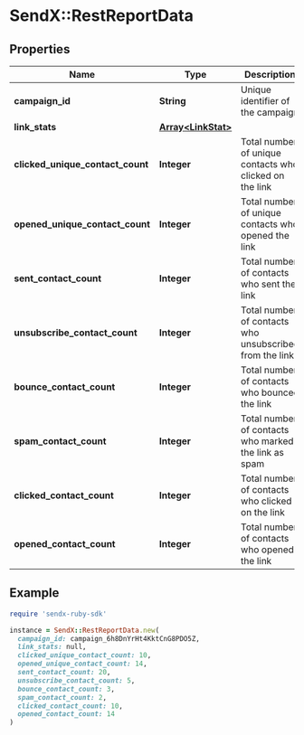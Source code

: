 # SendX::RestReportData

## Properties

| Name | Type | Description | Notes |
| ---- | ---- | ----------- | ----- |
| **campaign_id** | **String** | Unique identifier of the campaign | [optional] |
| **link_stats** | [**Array&lt;LinkStat&gt;**](LinkStat.md) |  | [optional] |
| **clicked_unique_contact_count** | **Integer** | Total number of unique contacts who clicked on the link | [optional] |
| **opened_unique_contact_count** | **Integer** | Total number of unique contacts who opened the link | [optional] |
| **sent_contact_count** | **Integer** | Total number of contacts who sent the link | [optional] |
| **unsubscribe_contact_count** | **Integer** | Total number of contacts who unsubscribed from the link | [optional] |
| **bounce_contact_count** | **Integer** | Total number of contacts who bounced the link | [optional] |
| **spam_contact_count** | **Integer** | Total number of contacts who marked the link as spam | [optional] |
| **clicked_contact_count** | **Integer** | Total number of contacts who clicked on the link | [optional] |
| **opened_contact_count** | **Integer** | Total number of contacts who opened the link | [optional] |

## Example

```ruby
require 'sendx-ruby-sdk'

instance = SendX::RestReportData.new(
  campaign_id: campaign_6h8DnYrHt4KktCnG8PDO5Z,
  link_stats: null,
  clicked_unique_contact_count: 10,
  opened_unique_contact_count: 14,
  sent_contact_count: 20,
  unsubscribe_contact_count: 5,
  bounce_contact_count: 3,
  spam_contact_count: 2,
  clicked_contact_count: 10,
  opened_contact_count: 14
)
```

